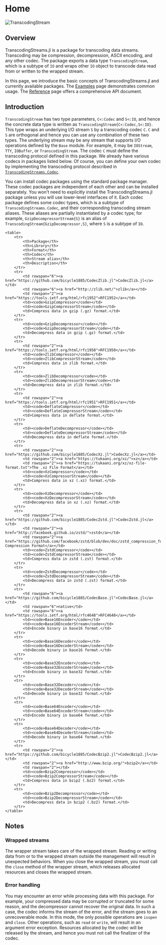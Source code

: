 # Home

![TranscodingStream](./assets/transcodingstream.png)

## Overview

TranscodingStreams.jl is a package for transcoding data streams. Transcoding
may be compression, decompression, ASCII encoding, and any other codec.  The
package exports a data type `TranscodingStream`, which is a subtype of `IO` and
wraps other `IO` object to transcode data read from or written to the wrapped
stream.

In this page, we introduce the basic concepts of TranscodingStreams.jl and
currently available packages. The [Examples](@ref) page demonstrates common
usage. The [Reference](@ref) page offers a comprehensive API document.

## Introduction

`TranscodingStream` has two type parameters, `C<:Codec` and `S<:IO`, and hence
the concrete data type is written as `TranscodingStream{C<:Codec,S<:IO}`. This
type wraps an underlying I/O stream `S` by a transcoding codec `C`. `C` and `S`
are orthogonal and hence you can use any combination of these two types.  The
underlying stream may be any stream that supports I/O operations defined by the
`Base` module. For example, it may be `IOStream`, `TTY`, `IOBuffer`, or
`TranscodingStream`. The codec `C` must define the transcoding protocol defined
in this package.  We already have various codecs in packages listed below.  Of
course, you can define your own codec by implementing the transcoding protocol
described in [`TranscodingStreams.Codec`](@ref).

You can install codec packages using the standard package manager. These codec
packages are independent of each other and can be installed separately. You
won't need to explicitly install the TranscodingStreams.jl package unless you
will use lower-level interfaces of it. Each codec package defines some codec
types, which is a subtype of `TranscodingStreams.Codec`, and their
corresponding transcoding stream aliases.  These aliases are partially
instantiated by a codec type; for example, `GzipDecompressorStream{S}` is an
alias of `TranscodingStream{GzipDecompressor,S}`, where `S` is a subtype of
`IO`.

```@raw html
<table>
    <tr>
        <th>Package</th>
        <th>Library</th>
        <th>Format</th>
        <th>Codec</th>
        <th>Stream alias</th>
        <th>Description</th>
    </tr>
    <tr>
        <td rowspan="6"><a href="https://github.com/bicycle1885/CodecZlib.jl">CodecZlib.jl</a></td>
        <td rowspan="6"><a href="http://zlib.net/">zlib</a></td>
        <td rowspan="2"><a href="https://tools.ietf.org/html/rfc1952">RFC1952</a></td>
        <td><code>GzipCompressor</code></td>
        <td><code>GzipCompressorStream</code></td>
        <td>Compress data in gzip (.gz) format.</td>
    </tr>
    <tr>
        <td><code>GzipDecompressor</code></td>
        <td><code>GzipDecompressorStream</code></td>
        <td>Decompress data in gzip (.gz) format.</td>
    </tr>
    <tr>
        <td rowspan="2"><a href="https://tools.ietf.org/html/rfc1950">RFC1950</a></td>
        <td><code>ZlibCompressor</code></td>
        <td><code>ZlibCompressorStream</code></td>
        <td>Compress data in zlib format.</td>
    </tr>
    <tr>
        <td><code>ZlibDecompressor</code></td>
        <td><code>ZlibDecompressorStream</code></td>
        <td>Decompress data in zlib format.</td>
    </tr>
    <tr>
        <td rowspan="2"><a href="https://tools.ietf.org/html/rfc1951">RFC1951</a></td>
        <td><code>DeflateCompressor</code></td>
        <td><code>DeflateCompressorStream</code></td>
        <td>Compress data in deflate format.</td>
    </tr>
    <tr>
        <td><code>DeflateDecompressor</code></td>
        <td><code>DeflateDecompressorStream</code></td>
        <td>Decompress data in deflate format.</td>
    </tr>
    <tr>
        <td rowspan="2"><a href="https://github.com/bicycle1885/CodecXz.jl">CodecXz.jl</a></td>
        <td rowspan="2"><a href="https://tukaani.org/xz/">xz</a></td>
        <td rowspan="2"><a href="https://tukaani.org/xz/xz-file-format.txt">The .xz File Format</a></td>
        <td><code>XzCompressor</code></td>
        <td><code>XzCompressorStream</code></td>
        <td>Compress data in xz (.xz) format.</td>
    </tr>
    <tr>
        <td><code>XzDecompressor</code></td>
        <td><code>XzDecompressorStream</code></td>
        <td>Decompress data in xz (.xz) format.</td>
    </tr>
    <tr>
        <td rowspan="2"><a href="https://github.com/bicycle1885/CodecZstd.jl">CodecZstd.jl</a></td>
        <td rowspan="2"><a href="http://facebook.github.io/zstd/">zstd</a></td>
        <td rowspan="2"><a href="https://github.com/facebook/zstd/blob/dev/doc/zstd_compression_format.md">Zstandard Compression Format</a></td>
        <td><code>ZstdCompressor</code></td>
        <td><code>ZstdCompressorStream</code></td>
        <td>Compress data in zstd (.zst) format.</td>
    </tr>
    <tr>
        <td><code>ZstdDecompressor</code></td>
        <td><code>ZstdDecompressorStream</code></td>
        <td>Decompress data in zstd (.zst) format.</td>
    </tr>
    <tr>
        <td rowspan="6"><a href="https://github.com/bicycle1885/CodecBase.jl">CodecBase.jl</a></td>
        <td rowspan="6">native</td>
        <td rowspan="6"><a href="https://tools.ietf.org/html/rfc4648">RFC4648</a></td>
        <td><code>Base16Encoder</code></td>
        <td><code>Base16EncoderStream</code></td>
        <td>Encode binary in base16 format.</td>
    </tr>
    <tr>
        <td><code>Base16Decoder</code></td>
        <td><code>Base16DecoderStream</code></td>
        <td>Decode binary in base16 format.</td>
    </tr>
    <tr>
        <td><code>Base32Encoder</code></td>
        <td><code>Base32EncoderStream</code></td>
        <td>Encode binary in base32 format.</td>
    </tr>
    <tr>
        <td><code>Base32Decoder</code></td>
        <td><code>Base32DecoderStream</code></td>
        <td>Decode binary in base32 format.</td>
    </tr>
    <tr>
        <td><code>Base64Encoder</code></td>
        <td><code>Base64EncoderStream</code></td>
        <td>Encode binary in base64 format.</td>
    </tr>
    <tr>
        <td><code>Base64Decoder</code></td>
        <td><code>Base64DecoderStream</code></td>
        <td>Decode binary in base64 format.</td>
    </tr>
    <tr>
        <td rowspan="2"><a href="https://github.com/bicycle1885/CodecBzip2.jl">CodecBzip2.jl</a></td>
        <td rowspan="2"><a href="http://www.bzip.org/">bzip2</a></td>
        <td rowspan="2"></td>
        <td><code>Bzip2Compressor</code></td>
        <td><code>Bzip2CompressorStream</code></td>
        <td>Compress data in bzip2 (.bz2) format.</td>
    </tr>
    <tr>
        <td><code>Bzip2Decompressor</code></td>
        <td><code>Bzip2DecompressorStream</code></td>
        <td>Decompress data in bzip2 (.bz2) format.</td>
    </tr>
</table>
```


## Notes

### Wrapped streams

The wrapper stream takes care of the wrapped stream. Reading or writing data
from or to the wrapped stream outside the management will result in unexpected
behaviors. When you close the wrapped stream, you must call the `close` method
of the wrapper stream, which releases allocated resources and closes the
wrapped stream.

### Error handling

You may encounter an error while processing data with this package. For
example, your compressed data may be corrupted or truncated for some reason,
and the decompressor cannot recover the original data. In such a case, the
codec informs the stream of the error, and the stream goes to an unrecoverable
mode.  In this mode, the only possible operations are `isopen` and `close`.
Other operations, such as `read` or `write`, will result in an argument error
exception. Resources allocated by the codec will be released by the stream, and
hence you must not call the finalizer of the codec.
